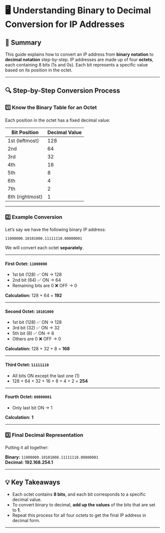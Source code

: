 # 🖥️ Understanding Binary to Decimal Conversion for IP Addresses

## 📌 Summary
This guide explains how to convert an IP address from **binary notation** to **decimal notation** step-by-step. IP addresses are made up of four **octets**, each containing 8 bits (1s and 0s). Each bit represents a specific value based on its position in the octet.

---

## 🔍 Step-by-Step Conversion Process

### 1️⃣ Know the Binary Table for an Octet
Each position in the octet has a fixed decimal value:

| Bit Position      | Decimal Value |
|-------------------|---------------|
| 1st (leftmost)    | 128           |
| 2nd               | 64            |
| 3rd               | 32            |
| 4th               | 16            |
| 5th               | 8             |
| 6th               | 4             |
| 7th               | 2             |
| 8th (rightmost)   | 1             |

---

### 2️⃣ Example Conversion
Let’s say we have the following binary IP address:

`11000000.10101000.11111110.00000001`

We will convert each octet **separately**.

---

#### First Octet: `11000000`
- 1st bit (128) ✅ ON → 128  
- 2nd bit (64) ✅ ON → 64  
- Remaining bits are 0 ❌ OFF → 0  

**Calculation:** 128 + 64 = **192**

---

#### Second Octet: `10101000`
- 1st bit (128) ✅ ON → 128  
- 3rd bit (32) ✅ ON → 32  
- 5th bit (8) ✅ ON → 8  
- Others are 0 ❌ OFF → 0  

**Calculation:** 128 + 32 + 8 = **168**

---

#### Third Octet: `11111110`
- All bits ON except the last one (1)  
- 128 + 64 + 32 + 16 + 8 + 4 + 2 = **254**

---

#### Fourth Octet: `00000001`
- Only last bit ON → 1  

**Calculation:** **1**

---

### 3️⃣ Final Decimal Representation
Putting it all together:

**Binary:** `11000000.10101000.11111110.00000001`  
**Decimal:** **192.168.254.1**

---

## 💡 Key Takeaways
- Each octet contains **8 bits**, and each bit corresponds to a specific decimal value.
- To convert binary to decimal, **add up the values** of the bits that are set to **1**.
- Repeat this process for all four octets to get the final IP address in decimal form.

---
